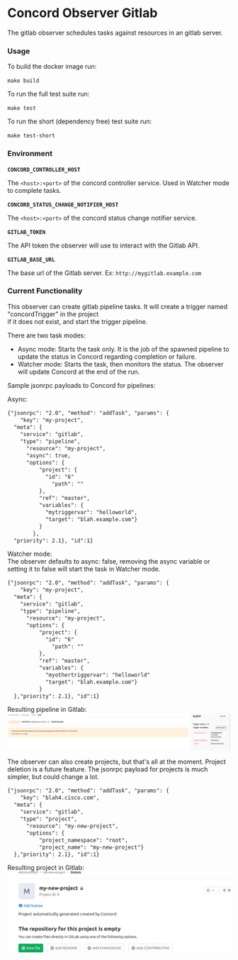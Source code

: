 # Concord Observer Gitlab

The gitlab observer schedules tasks against resources in an gitlab server.

### Usage
To build the docker image run:

`make build`

To run the full test suite run:

`make test`

To run the short (dependency free) test suite run:

`make test-short`

### Environment
**`CONCORD_CONTROLLER_HOST`**

The `<host>:<port>` of the concord controller service. Used in Watcher mode to complete tasks.

**`CONCORD_STATUS_CHANGE_NOTIFIER_HOST`**

The `<host>:<port>` of the concord status change notifier service.

**`GITLAB_TOKEN`**

The API token the observer will use to interact with the Gitlab API.

**`GITLAB_BASE_URL`**

The base url of the Gitlab server. Ex: `http://mygitlab.example.com`

### Current Functionality
This observer can create gitlab pipeline tasks. It will create a trigger named "concordTrigger" in the project<br>
if it does not exist, and start the trigger pipeline.

There are two task modes:
- Async mode: Starts the task only. It is the job of the spawned pipeline to update the status in Concord regarding completion or failure.
- Watcher mode: Starts the task, then monitors the status. The observer will update Concord at the end of the run.

Sample jsonrpc payloads to Concord for pipelines:

Async:<br>
```
{"jsonrpc": "2.0", "method": "addTask", "params": {
	"key": "my-project",
  "meta": {
    "service": "gitlab",
    "type": "pipeline",
	  "resource": "my-project",
	  "async": true,
      "options": {
    	  "project": {
            "id": "6"
    	      "path": ""
    	  },
    	  "ref": "master",
          "variables": {
            "mytriggervar": "helloworld",
            "target": "blah.example.com"}
          }
        },
  "priority": 2.1}, "id":1}
```

Watcher mode:<br>
The observer defaults to async: false, removing the async variable or setting it to false will
start the task in Watcher mode.
```
{"jsonrpc": "2.0", "method": "addTask", "params": {
	"key": "my-project",
  "meta": {
    "service": "gitlab",
    "type": "pipeline",
	  "resource": "my-project",
      "options": {
    	  "project": {
            "id": "6"
    	      "path": ""
    	  },
    	  "ref": "master",
          "variables": {
            "myothertriggervar": "helloworld"
            "target": "blah.example.com"}
          }
  },"priority": 2.1}, "id":1}
```

Resulting pipeline in Gitlab:
![](images/pipeline-task.png)

The observer can also create projects, but that's all at the moment.
Project deletion is a future feature.
The jsonrpc payload for projects is much simpler, but could change a lot.

```
{"jsonrpc": "2.0", "method": "addTask", "params": {
	"key": "blah4.cisco.com",
  "meta": {
    "service": "gitlab",
    "type": "project",
	  "resource": "my-new-project",
      "options": {
    	  "project_namespace": "root",
    	  "project_name": "my-new-project"}
  },"priority": 2.1}, "id":1}
```

Resulting project in Gitlab:
![](images/project-task.png)
